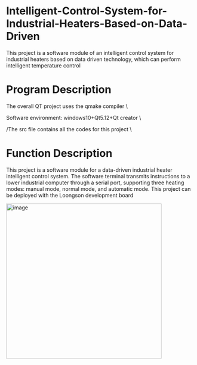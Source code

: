# Intelligent-Control-System-for-Industrial-Heaters-Based-on-Data-Driven
This project is a software module of an intelligent control system for industrial heaters based on data driven technology, which can perform intelligent temperature control

# Program Description
The overall QT project uses the qmake compiler \\

Software environment: windows10+Qt5.12+Qt creator \\

/The src file contains all the codes for this project \\

# Function Description
This project is a software module for a data-driven industrial heater intelligent control system. The software terminal transmits instructions to a lower industrial computer through a serial port, supporting three heating modes: manual mode, normal mode, and automatic mode. This project can be deployed with the Loongson development board


<img width="416" alt="image" src="https://user-images.githubusercontent.com/58042007/227405902-99eb9d0b-6e5e-472a-a768-b9d988756276.png">


